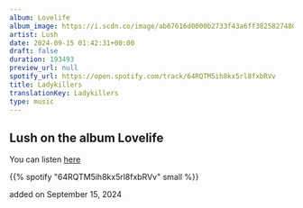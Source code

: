```yaml
---
album: Lovelife
album_image: https://i.scdn.co/image/ab67616d0000b2733f43a6ff38258274802d6d6a
artist: Lush
date: 2024-09-15 01:42:31+00:00
draft: false
duration: 193493
preview_url: null
spotify_url: https://open.spotify.com/track/64RQTM5ih8kx5rl8fxbRVv
title: Ladykillers
translationKey: Ladykillers
type: music
---
```


## Lush on the album Lovelife

You can listen [here](https://open.spotify.com/track/64RQTM5ih8kx5rl8fxbRVv)

{{% spotify "64RQTM5ih8kx5rl8fxbRVv" small %}}

added on September 15, 2024